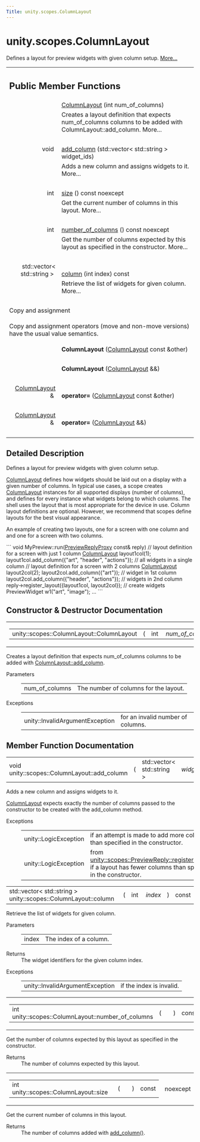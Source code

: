 ```yaml
---
Title: unity.scopes.ColumnLayout
---
```


# unity.scopes.ColumnLayout

<p>Defines a layout for preview widgets with given column setup.  
<a href="#details">More...</a></p>
<table class="memberdecls">
<tr class="heading"><td colspan="2"><h2 class="groupheader">
Public Member Functions</h2></td></tr>
<tr class="memitem:ac93fd7c6681f2013b4dcf2ed16f95401"><td class="memItemLeft" align="right" valign="top">&#160;</td><td class="memItemRight" valign="bottom"><a class="el" href="#ac93fd7c6681f2013b4dcf2ed16f95401">ColumnLayout</a> (int num_of_columns)</td></tr>
<tr class="memdesc:ac93fd7c6681f2013b4dcf2ed16f95401"><td class="mdescLeft">&#160;</td><td class="mdescRight">Creates a layout definition that expects num_of_columns columns to be added with ColumnLayout::add_column.  More...<br /></td></tr>
<tr class="separator:ac93fd7c6681f2013b4dcf2ed16f95401"><td class="memSeparator" colspan="2">&#160;</td></tr>
<tr class="memitem:a0a8db9f2725f9c56f8639c55412d931d"><td class="memItemLeft" align="right" valign="top">void&#160;</td><td class="memItemRight" valign="bottom"><a class="el" href="#a0a8db9f2725f9c56f8639c55412d931d">add_column</a> (std::vector&lt; std::string &gt; widget_ids)</td></tr>
<tr class="memdesc:a0a8db9f2725f9c56f8639c55412d931d"><td class="mdescLeft">&#160;</td><td class="mdescRight">Adds a new column and assigns widgets to it.  More...<br /></td></tr>
<tr class="separator:a0a8db9f2725f9c56f8639c55412d931d"><td class="memSeparator" colspan="2">&#160;</td></tr>
<tr class="memitem:abd5129b6d56ad2aaaeb4f454f13176dd"><td class="memItemLeft" align="right" valign="top">int&#160;</td><td class="memItemRight" valign="bottom"><a class="el" href="#abd5129b6d56ad2aaaeb4f454f13176dd">size</a> () const noexcept</td></tr>
<tr class="memdesc:abd5129b6d56ad2aaaeb4f454f13176dd"><td class="mdescLeft">&#160;</td><td class="mdescRight">Get the current number of columns in this layout.  More...<br /></td></tr>
<tr class="separator:abd5129b6d56ad2aaaeb4f454f13176dd"><td class="memSeparator" colspan="2">&#160;</td></tr>
<tr class="memitem:a3213620bbddcab29eb32a2eeff2bb8dd"><td class="memItemLeft" align="right" valign="top">int&#160;</td><td class="memItemRight" valign="bottom"><a class="el" href="#a3213620bbddcab29eb32a2eeff2bb8dd">number_of_columns</a> () const noexcept</td></tr>
<tr class="memdesc:a3213620bbddcab29eb32a2eeff2bb8dd"><td class="mdescLeft">&#160;</td><td class="mdescRight">Get the number of columns expected by this layout as specified in the constructor.  More...<br /></td></tr>
<tr class="separator:a3213620bbddcab29eb32a2eeff2bb8dd"><td class="memSeparator" colspan="2">&#160;</td></tr>
<tr class="memitem:a7457b565bd76d573f40241450a1f839f"><td class="memItemLeft" align="right" valign="top">std::vector&lt; std::string &gt;&#160;</td><td class="memItemRight" valign="bottom"><a class="el" href="#a7457b565bd76d573f40241450a1f839f">column</a> (int index) const </td></tr>
<tr class="memdesc:a7457b565bd76d573f40241450a1f839f"><td class="mdescLeft">&#160;</td><td class="mdescRight">Retrieve the list of widgets for given column.  More...<br /></td></tr>
<tr class="separator:a7457b565bd76d573f40241450a1f839f"><td class="memSeparator" colspan="2">&#160;</td></tr>
<tr><td colspan="2">Copy and assignment</td></tr>
<tr><td colspan="2"><p>Copy and assignment operators (move and non-move versions) have the usual value semantics. </p>
</td></tr>
<tr class="memitem:af25196f2f8669562ea6e152f795a622e"><td class="memItemLeft" align="right" valign="top">
&#160;</td><td class="memItemRight" valign="bottom"><b>ColumnLayout</b> (<a class="el" href="index.html">ColumnLayout</a> const &amp;other)</td></tr>
<tr class="separator:af25196f2f8669562ea6e152f795a622e"><td class="memSeparator" colspan="2">&#160;</td></tr>
<tr class="memitem:a90afaddfd9755111f8597ea1eb52a848"><td class="memItemLeft" align="right" valign="top">
&#160;</td><td class="memItemRight" valign="bottom"><b>ColumnLayout</b> (<a class="el" href="index.html">ColumnLayout</a> &amp;&amp;)</td></tr>
<tr class="separator:a90afaddfd9755111f8597ea1eb52a848"><td class="memSeparator" colspan="2">&#160;</td></tr>
<tr class="memitem:a79e1e48d41d2cd488c54fa530dbea61c"><td class="memItemLeft" align="right" valign="top">
<a class="el" href="index.html">ColumnLayout</a> &amp;&#160;</td><td class="memItemRight" valign="bottom"><b>operator=</b> (<a class="el" href="index.html">ColumnLayout</a> const &amp;other)</td></tr>
<tr class="separator:a79e1e48d41d2cd488c54fa530dbea61c"><td class="memSeparator" colspan="2">&#160;</td></tr>
<tr class="memitem:ae061d682fbaa89b0ed4f75ebf6d0972d"><td class="memItemLeft" align="right" valign="top">
<a class="el" href="index.html">ColumnLayout</a> &amp;&#160;</td><td class="memItemRight" valign="bottom"><b>operator=</b> (<a class="el" href="index.html">ColumnLayout</a> &amp;&amp;)</td></tr>
<tr class="separator:ae061d682fbaa89b0ed4f75ebf6d0972d"><td class="memSeparator" colspan="2">&#160;</td></tr>
</table>
<a name="details" id="details"></a><h2 class="groupheader">Detailed Description</h2>
<p>Defines a layout for preview widgets with given column setup. </p>
<p><a class="el" href="index.html" title="Defines a layout for preview widgets with given column setup. ">ColumnLayout</a> defines how widgets should be laid out on a display with a given number of columns. In typical use cases, a scope creates <a class="el" href="index.html" title="Defines a layout for preview widgets with given column setup. ">ColumnLayout</a> instances for all supported displays (number of columns), and defines for every instance what widgets belong to which columns. The shell uses the layout that is most appropriate for the device in use. Column layout definitions are optional. However, we recommend that scopes define layouts for the best visual appearance.</p>
<p>An example of creating two layouts, one for a screen with one column and and one for a screen with two columns.</p>
```
<span class="keywordtype">void</span> MyPreview::run(<a class="code" href="unity.scopes.md#a7b46ef0e880da4c75314fe60bdd55754">PreviewReplyProxy</a> <span class="keyword">const</span>&amp; reply)
<span class="comment">// layout definition for a screen with just 1 column</span>
<a class="code" href="#ac93fd7c6681f2013b4dcf2ed16f95401">ColumnLayout</a> layout1col(1);
layout1col.add_column({<span class="stringliteral">&quot;art&quot;</span>, <span class="stringliteral">&quot;header&quot;</span>, <span class="stringliteral">&quot;actions&quot;</span>}); <span class="comment">// all widgets in a single column</span>
<span class="comment">// layout definition for a screen with 2 columns</span>
<a class="code" href="#ac93fd7c6681f2013b4dcf2ed16f95401">ColumnLayout</a> layout2col(2);
layout2col.add_column({<span class="stringliteral">&quot;art&quot;</span>});  <span class="comment">// widget in 1st column</span>
layout2col.add_column({<span class="stringliteral">&quot;header&quot;</span>, <span class="stringliteral">&quot;actions&quot;</span>}); <span class="comment">// widgets in 2nd column</span>
reply-&gt;register_layout({layout1col, layout2col});
<span class="comment">// create widgets</span>
PreviewWidget w1(<span class="stringliteral">&quot;art&quot;</span>, <span class="stringliteral">&quot;image&quot;</span>);
...
```
 <h2 class="groupheader">Constructor &amp; Destructor Documentation</h2>
<table class="mlabels">
<tr>
<td class="mlabels-left">
<table class="memname">
<tr>
<td class="memname">unity::scopes::ColumnLayout::ColumnLayout </td>
<td>(</td>
<td class="paramtype">int&#160;</td>
<td class="paramname"><em>num_of_columns</em></td><td>)</td>
<td></td>
</tr>
</table>
</td>
<td class="mlabels-right">
<span class="mlabels"><span class="mlabel">explicit</span></span>  </td>
</tr>
</table>
<p>Creates a layout definition that expects num_of_columns columns to be added with <a class="el" href="#a0a8db9f2725f9c56f8639c55412d931d" title="Adds a new column and assigns widgets to it. ">ColumnLayout::add_column</a>. </p>
<dl class="params"><dt>Parameters</dt><dd>
<table class="params">
<tr><td class="paramname">num_of_columns</td><td>The number of columns for the layout. </td></tr>
</table>
</dd>
</dl>
<dl class="exception"><dt>Exceptions</dt><dd>
<table class="exception">
<tr><td class="paramname">unity::InvalidArgumentException</td><td>for an invalid number of columns. </td></tr>
</table>
</dd>
</dl>
<h2 class="groupheader">Member Function Documentation</h2>
<table class="memname">
<tr>
<td class="memname">void unity::scopes::ColumnLayout::add_column </td>
<td>(</td>
<td class="paramtype">std::vector&lt; std::string &gt;&#160;</td>
<td class="paramname"><em>widget_ids</em></td><td>)</td>
<td></td>
</tr>
</table>
<p>Adds a new column and assigns widgets to it. </p>
<p><a class="el" href="index.html" title="Defines a layout for preview widgets with given column setup. ">ColumnLayout</a> expects exactly the number of columns passed to the constructor to be created with the add_column method. </p><dl class="exception"><dt>Exceptions</dt><dd>
<table class="exception">
<tr><td class="paramname">unity::LogicException</td><td>if an attempt is made to add more columns than specified in the constructor. </td></tr>
<tr><td class="paramname">unity::LogicException</td><td>from <a class="el" href="unity.scopes.PreviewReply.md#a16a757d821bd3792d1a69112b1f13964">unity::scopes::PreviewReply::register_layout</a> if a layout has fewer columns than specified in the constructor. </td></tr>
</table>
</dd>
</dl>
<table class="memname">
<tr>
<td class="memname">std::vector&lt; std::string &gt; unity::scopes::ColumnLayout::column </td>
<td>(</td>
<td class="paramtype">int&#160;</td>
<td class="paramname"><em>index</em></td><td>)</td>
<td> const</td>
</tr>
</table>
<p>Retrieve the list of widgets for given column. </p>
<dl class="params"><dt>Parameters</dt><dd>
<table class="params">
<tr><td class="paramname">index</td><td>The index of a column. </td></tr>
</table>
</dd>
</dl>
<dl class="section return"><dt>Returns</dt><dd>The widget identifiers for the given column index. </dd></dl>
<dl class="exception"><dt>Exceptions</dt><dd>
<table class="exception">
<tr><td class="paramname">unity::InvalidArgumentException</td><td>if the index is invalid. </td></tr>
</table>
</dd>
</dl>
<table class="mlabels">
<tr>
<td class="mlabels-left">
<table class="memname">
<tr>
<td class="memname">int unity::scopes::ColumnLayout::number_of_columns </td>
<td>(</td>
<td class="paramname"></td><td>)</td>
<td> const</td>
</tr>
</table>
</td>
<td class="mlabels-right">
<span class="mlabels"><span class="mlabel">noexcept</span></span>  </td>
</tr>
</table>
<p>Get the number of columns expected by this layout as specified in the constructor. </p>
<dl class="section return"><dt>Returns</dt><dd>The number of columns expected by this layout. </dd></dl>
<table class="mlabels">
<tr>
<td class="mlabels-left">
<table class="memname">
<tr>
<td class="memname">int unity::scopes::ColumnLayout::size </td>
<td>(</td>
<td class="paramname"></td><td>)</td>
<td> const</td>
</tr>
</table>
</td>
<td class="mlabels-right">
<span class="mlabels"><span class="mlabel">noexcept</span></span>  </td>
</tr>
</table>
<p>Get the current number of columns in this layout. </p>
<dl class="section return"><dt>Returns</dt><dd>The number of columns added with <a class="el" href="#a0a8db9f2725f9c56f8639c55412d931d" title="Adds a new column and assigns widgets to it. ">add_column()</a>. </dd></dl>
